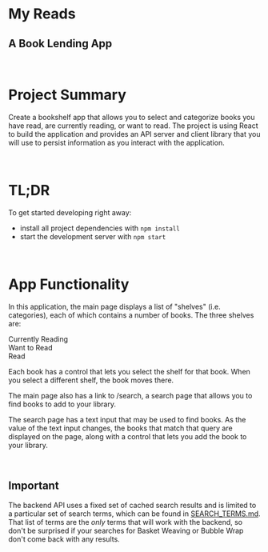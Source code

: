 # My Reads
## A Book Lending App

<br>

# Project Summary

Create a bookshelf app that allows you to select and categorize books you have read, are currently reading, or want to read. The project is using React to build the application and provides an API server and client library that you will use to persist information as you interact with the application.

<br>

# TL;DR

To get started developing right away:

* install all project dependencies with `npm install`
* start the development server with `npm start`

<br>

# App Functionality

In this application, the main page displays a list of "shelves" (i.e. categories), each of which contains a number of books. The three shelves are:

Currently Reading <br>
Want to Read <br>
Read <br>

Each book has a control that lets you select the shelf for that book. When you select a different shelf, the book moves there.

The main page also has a link to /search, a search page that allows you to find books to add to your library.

The search page has a text input that may be used to find books. As the value of the text input changes, the books that match that query are displayed on the page, along with a control that lets you add the book to your library.

<br>

## Important
The backend API uses a fixed set of cached search results and is limited to a particular set of search terms, which can be found in [SEARCH_TERMS.md](SEARCH_TERMS.md). That list of terms are the _only_ terms that will work with the backend, so don't be surprised if your searches for Basket Weaving or Bubble Wrap don't come back with any results.